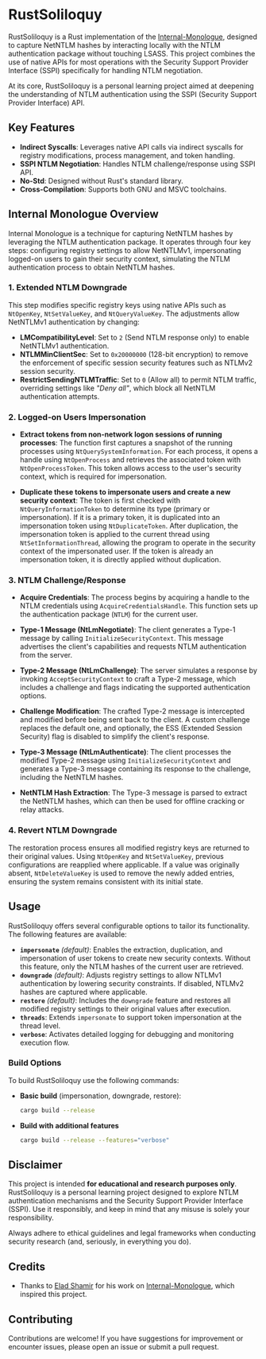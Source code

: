 # RustSoliloquy

RustSoliloquy is a Rust implementation of the [Internal-Monologue](https://github.com/eladshamir/Internal-Monologue), designed to capture NetNTLM hashes by interacting locally with the NTLM authentication package without touching LSASS. This project combines the use of native APIs for most operations with the Security Support Provider Interface (SSPI) specifically for handling NTLM negotiation.

At its core, RustSoliloquy is a personal learning project aimed at deepening the understanding of NTLM authentication using the SSPI (Security Support Provider Interface) API.

## Key Features

- **Indirect Syscalls**: Leverages native API calls via indirect syscalls for registry modifications, process management, and token handling.
- **SSPI NTLM Negotiation**: Handles NTLM challenge/response using SSPI API.
- **No-Std**: Designed without Rust's standard library.
- **Cross-Compilation**: Supports both GNU and MSVC toolchains.

## Internal Monologue Overview

Internal Monologue is a technique for capturing NetNTLM hashes by leveraging the NTLM authentication package. It operates through four key steps: configuring registry settings to allow NetNTLMv1, impersonating logged-on users to gain their security context, simulating the NTLM authentication process to obtain NetNTLM hashes.

### 1. Extended NTLM Downgrade

This step modifies specific registry keys using native APIs such as `NtOpenKey`, `NtSetValueKey`, and `NtQueryValueKey`. The adjustments allow NetNTLMv1 authentication by changing:

- **LMCompatibilityLevel**: Set to `2` (Send NTLM response only) to enable NetNTLMv1 authentication.
- **NTLMMinClientSec**: Set to `0x20000000` (128-bit encryption) to remove the enforcement of specific session security features such as NTLMv2 session security.
- **RestrictSendingNTLMTraffic**: Set to `0` (Allow all) to permit NTLM traffic, overriding settings like _"Deny all"_, which block all NetNTLM authentication attempts.

### 2. Logged-on Users Impersonation

- **Extract tokens from non-network logon sessions of running processes**: The function first captures a snapshot of the running processes using `NtQuerySystemInformation`. For each process, it opens a handle using `NtOpenProcess` and retrieves the associated token with `NtOpenProcessToken`. This token allows access to the user's security context, which is required for impersonation.

- **Duplicate these tokens to impersonate users and create a new security context**: The token is first checked with `NtQueryInformationToken` to determine its type (primary or impersonation). If it is a primary token, it is duplicated into an impersonation token using `NtDuplicateToken`. After duplication, the impersonation token is applied to the current thread using `NtSetInformationThread`, allowing the program to operate in the security context of the impersonated user. If the token is already an impersonation token, it is directly applied without duplication.

### 3. NTLM Challenge/Response

- **Acquire Credentials**: The process begins by acquiring a handle to the NTLM credentials using `AcquireCredentialsHandle`. This function sets up the authentication package (`NTLM`) for the current user.

- **Type-1 Message (NtLmNegotiate)**: The client generates a Type-1 message by calling `InitializeSecurityContext`. This message advertises the client's capabilities and requests NTLM authentication from the server.

- **Type-2 Message (NtLmChallenge)**: The server simulates a response by invoking `AcceptSecurityContext` to craft a Type-2 message, which includes a challenge and flags indicating the supported authentication options.

- **Challenge Modification**: The crafted Type-2 message is intercepted and modified before being sent back to the client. A custom challenge replaces the default one, and optionally, the ESS (Extended Session Security) flag is disabled to simplify the client's response.

- **Type-3 Message (NtLmAuthenticate)**: The client processes the modified Type-2 message using `InitializeSecurityContext` and generates a Type-3 message containing its response to the challenge, including the NetNTLM hashes.

- **NetNTLM Hash Extraction**: The Type-3 message is parsed to extract the NetNTLM hashes, which can then be used for offline cracking or relay attacks.

### 4. Revert NTLM Downgrade

The restoration process ensures all modified registry keys are returned to their original values. Using `NtOpenKey` and `NtSetValueKey`, previous configurations are reapplied where applicable. If a value was originally absent, `NtDeleteValueKey` is used to remove the newly added entries, ensuring the system remains consistent with its initial state.

## Usage

RustSoliloquy offers several configurable options to tailor its functionality. The following features are available:

- **`impersonate`** _(default)_: Enables the extraction, duplication, and impersonation of user tokens to create new security contexts. Without this feature, only the NTLM hashes of the current user are retrieved.
- **`downgrade`** _(default)_: Adjusts registry settings to allow NTLMv1 authentication by lowering security constraints. If disabled, NTLMv2 hashes are captured where applicable.
- **`restore`** _(default)_: Includes the `downgrade` feature and restores all modified registry settings to their original values after execution.
- **`threads`**: Extends `impersonate` to support token impersonation at the thread level.
- **`verbose`**: Activates detailed logging for debugging and monitoring execution flow.

### Build Options

To build RustSoliloquy use the following commands:

- **Basic build** (impersonation, downgrade, restore):

  ```bash
  cargo build --release
  ```

- **Build with additional features**
  ```bash
  cargo build --release --features="verbose"
  ```

## Disclaimer

This project is intended **for educational and research purposes only**. RustSoliloquy is a personal learning project designed to explore NTLM authentication mechanisms and the Security Support Provider Interface (SSPI). Use it responsibly, and keep in mind that any misuse is solely your responsibility.

Always adhere to ethical guidelines and legal frameworks when conducting security research (and, seriously, in everything you do).

## Credits

- Thanks to [Elad Shamir](https://github.com/eladshamir) for his work on [Internal-Monologue](https://github.com/eladshamir/Internal-Monologue), which inspired this project.

## Contributing

Contributions are welcome! If you have suggestions for improvement or encounter issues, please open an issue or submit a pull request.
